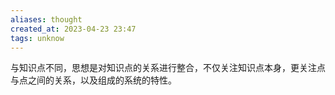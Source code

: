 ```yaml
---
aliases: thought
created_at: 2023-04-23 23:47
tags: unknow
---
```


与知识点不同，思想是对知识点的关系进行整合，不仅关注知识点本身，更关注点与点之间的关系，以及组成的系统的特性。